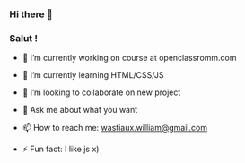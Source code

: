 ### Hi there 👋
### Salut !

- 🔭 I’m currently working on course at openclassromm.com
- 🌱 I’m currently learning HTML/CSS/JS
- 👯 I’m looking to collaborate on new project

- 💬 Ask me about what you want
- 📫 How to reach me: wastiaux.william@gmail.com

- ⚡ Fun fact: I like js x)

